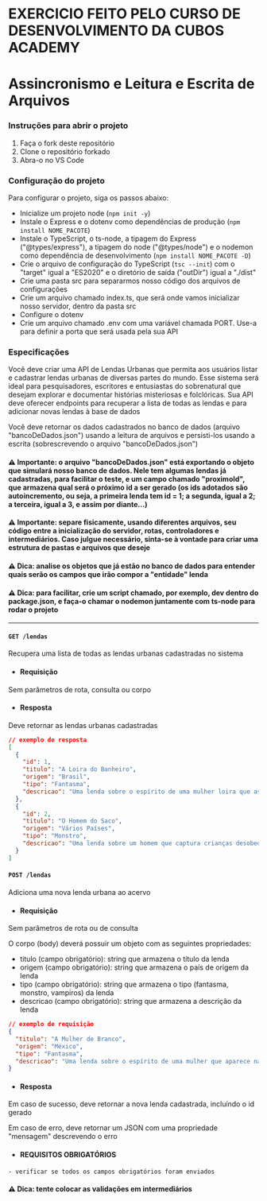 # EXERCICIO FEITO PELO CURSO DE DESENVOLVIMENTO DA CUBOS ACADEMY

# Assincronismo e Leitura e Escrita de Arquivos

### Instruções para abrir o projeto

1. Faça o fork deste repositório
2. Clone o repositório forkado
3. Abra-o no VS Code

### Configuração do projeto

Para configurar o projeto, siga os passos abaixo:

- Inicialize um projeto node (`npm init -y`)
- Instale o Express e o dotenv como dependências de produção (`npm install NOME_PACOTE`)
- Instale o TypeScript, o ts-node, a tipagem do Express ("@types/express"), a tipagem do node ("@types/node") e o nodemon como dependência de desenvolvimento (`npm install NOME_PACOTE -D`)
- Crie o arquivo de configuração do TypeScript (`tsc --init`) com o "target" igual a "ES2020" e o diretório de saída ("outDir") igual a "./dist"
- Crie uma pasta src para separarmos nosso código dos arquivos de configurações
- Crie um arquivo chamado index.ts, que será onde vamos inicializar nosso servidor, dentro da pasta src
- Configure o dotenv
- Crie um arquivo chamado .env com uma variável chamada PORT. Use-a para definir a porta que será usada pela sua API

### Especificações

Você deve criar uma API de Lendas Urbanas que permita aos usuários listar e cadastrar lendas urbanas de diversas partes do mundo. Esse sistema será ideal para pesquisadores, escritores e entusiastas do sobrenatural que desejam explorar e documentar histórias misteriosas e folclóricas. Sua API deve oferecer endpoints para recuperar a lista de todas as lendas e para adicionar novas lendas à base de dados

Você deve retornar os dados cadastrados no banco de dados (arquivo "bancoDeDados.json") usando a leitura de arquivos e persisti-los usando a escrita (sobrescrevendo o arquivo "bancoDeDados.json")

#### ⚠️ Importante: o arquivo "bancoDeDados.json" está exportando o objeto que simulará nosso banco de dados. Nele tem algumas lendas já cadastradas, para facilitar o teste, e um campo chamado "proximoId", que armazena qual será o próximo id a ser gerado (os ids adotados são autoincremento, ou seja, a primeira lenda tem id = 1; a segunda, igual a 2; a terceira, igual a 3, e assim por diante...)

#### ⚠️ Importante: separe fisicamente, usando diferentes arquivos, seu código entre a inicialização do servidor, rotas, controladores e intermediários. Caso julgue necessário, sinta-se à vontade para criar uma estrutura de pastas e arquivos que deseje

#### ⚠️ Dica: analise os objetos que já estão no banco de dados para entender quais serão os campos que irão compor a "entidade" lenda

#### ⚠️ Dica: para facilitar, crie um script chamado, por exemplo, dev dentro do package.json, e faça-o chamar o nodemon juntamente com ts-node para rodar o projeto

---

#### `GET /lendas`

Recupera uma lista de todas as lendas urbanas cadastradas no sistema

- #### Requisição

Sem parâmetros de rota, consulta ou corpo

- #### Resposta

Deve retornar as lendas urbanas cadastradas

```json
// exemplo de resposta
[
  {
    "id": 1,
    "titulo": "A Loira do Banheiro",
    "origem": "Brasil",
    "tipo": "Fantasma",
    "descricao": "Uma lenda sobre o espírito de uma mulher loira que assombra banheiros de escolas."
  },
  {
    "id": 2,
    "titulo": "O Homem do Saco",
    "origem": "Vários Países",
    "tipo": "Monstro",
    "descricao": "Uma lenda sobre um homem que captura crianças desobedientes em um saco."
  }
]
```

#### `POST /lendas`

Adiciona uma nova lenda urbana ao acervo

- #### Requisição

Sem parâmetros de rota ou de consulta

O corpo (body) deverá possuir um objeto com as seguintes propriedades:

- titulo (campo obrigatório): string que armazena o título da lenda
- origem (campo obrigatório): string que armazena o país de origem da lenda
- tipo (campo obrigatório): string que armazena o tipo (fantasma, monstro, vampiros) da lenda
- descricao (campo obrigatório): string que armazena a descrição da lenda

```json
// exemplo de requisição
{
  "titulo": "A Mulher de Branco",
  "origem": "México",
  "tipo": "Fantasma",
  "descricao": "Uma lenda sobre o espírito de uma mulher que aparece nas estradas à noite, pedindo carona."
}
```

- #### Resposta

Em caso de sucesso, deve retornar a nova lenda cadastrada, incluíndo o id gerado

Em caso de erro, deve retornar um JSON com uma propriedade "mensagem" descrevendo o erro

- #### REQUISITOS OBRIGATÓRIOS

```
- verificar se todos os campos obrigatórios foram enviados

```

#### ⚠️ Dica: tente colocar as validações em intermediários
